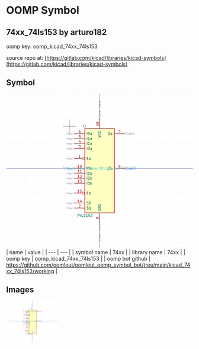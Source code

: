 # OOMP Symbol  
## 74xx_74ls153  by arturo182  
  
oomp key: oomp_kicad_74xx_74ls153  
  
source repo at: [https://gitlab.com/kicad/libraries/kicad-symbols](https://gitlab.com/kicad/libraries/kicad-symbols)  
## Symbol  
  
[![working.png](working_600.png)](working.png)  
| name | value | 
| --- | --- | 
| symbol name | 74xx | 
| library name | 74xx | 
| oomp key | oomp_kicad_74xx_74ls153 | 
| oomp bot github | https://github.com/oomlout/oomlout_oomp_symbol_bot/tree/main/kicad_74xx_74ls153/working | 
## Images  
  
[![working.png](working_140.png)](working.png)  
